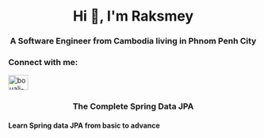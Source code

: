 <h1 align="center">Hi 👋, I'm Raksmey</h1>
<h3 align="center">A Software Engineer from Cambodia living in Phnom Penh City</h3>

<h3 align="left">Connect with me:</h3>
<p align="left">
<a href="https://www.linkedin.com/in/munyraksmey-mang-a060071bb" target="blank"><img align="center" src="https://raw.githubusercontent.com/rahuldkjain/github-profile-readme-generator/master/src/images/icons/Social/linked-in-alt.svg" alt="bouali-ali-33026072" height="30" width="40" /></a>

<h3 align="center">The Complete Spring Data JPA</h3>
<h4>Learn Spring data JPA from basic to advance</h3>
